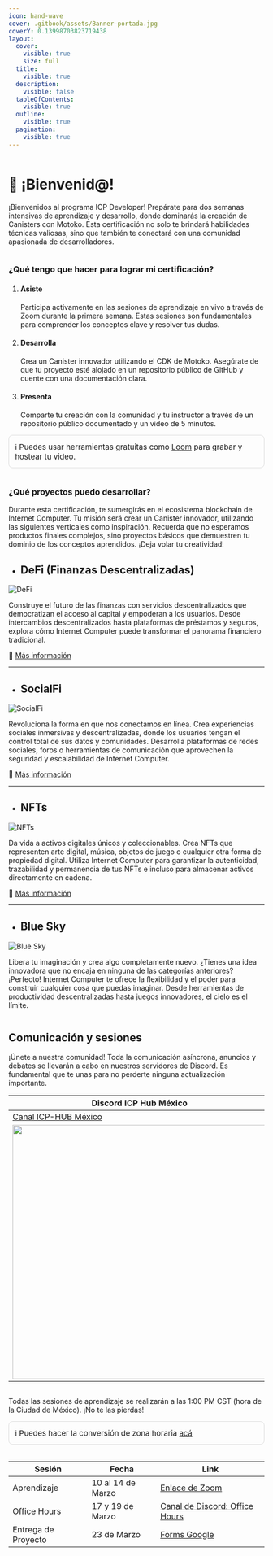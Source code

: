 ```yaml
---
icon: hand-wave
cover: .gitbook/assets/Banner-portada.jpg
coverY: 0.13998703823719438
layout:
  cover:
    visible: true
    size: full
  title:
    visible: true
  description:
    visible: false
  tableOfContents:
    visible: true
  outline:
    visible: true
  pagination:
    visible: true
---
```


<figure><img src=".gitbook/assets/Banner-portada.jpg" alt=""><figcaption></figcaption></figure>

# 👋 ¡Bienvenid@! 

¡Bienvenidos al programa ICP Developer! Prepárate para dos semanas intensivas de aprendizaje y desarrollo, donde dominarás la creación de Canisters con Motoko. Esta certificación no solo te brindará habilidades técnicas valiosas, sino que también te conectará con una comunidad apasionada de desarrolladores.

<figure><img src=".gitbook/assets/Separador.jpg" alt=""><figcaption></figcaption></figure>

### ¿Qué tengo que hacer para lograr mi certificación?

1. #### **Asiste**

   Participa activamente en las sesiones de aprendizaje en vivo a través de Zoom durante la primera semana. Estas sesiones son fundamentales para comprender los conceptos clave y resolver tus dudas.

2. #### **Desarrolla**

   Crea un Canister innovador utilizando el CDK de Motoko. Asegúrate de que tu proyecto esté alojado en un repositorio público de GitHub y cuente con una documentación clara.

3. #### **Presenta**

   Comparte tu creación con la comunidad y tu instructor a través de un repositorio público documentado y un video de 5 minutos.


<div style="background-color:rgba(248, 249, 250, 0.05); padding: 12px; border-radius: 8px; border: 1px solid #ddd; font-size: 15px;">
  ℹ️ Puedes usar herramientas gratuitas como <a href="https://www.loom.com" target="_blank">Loom</a> para grabar y hostear tu video.
</div>


<figure><img src=".gitbook/assets/Separador.jpg" alt=""><figcaption></figcaption></figure>

### ¿Qué proyectos puedo desarrollar?

Durante esta certificación, te sumergirás en el ecosistema blockchain de Internet Computer. Tu misión será crear un Canister innovador, utilizando las siguientes verticales como inspiración. Recuerda que no esperamos productos finales complejos, sino proyectos básicos que demuestren tu dominio de los conceptos aprendidos. ¡Deja volar tu creatividad!


* ## **DeFi (Finanzas Descentralizadas)**
![DeFi](.gitbook/assets/DeFi.jpg)

  Construye el futuro de las finanzas con servicios descentralizados que democratizan el acceso al capital y empoderan a los usuarios. Desde intercambios descentralizados hasta plataformas de préstamos y seguros, explora cómo Internet Computer puede transformar el panorama financiero tradicional.

🔗 [Más información](https://internetcomputer.org/defi?source=nav)  

---

* ## **SocialFi**
![SocialFi](.gitbook/assets/SocialFi.jpg)

  Revoluciona la forma en que nos conectamos en línea. Crea experiencias sociales inmersivas y descentralizadas, donde los usuarios tengan el control total de sus datos y comunidades. Desarrolla plataformas de redes sociales, foros o herramientas de comunicación que aprovechen la seguridad y escalabilidad de Internet Computer.

🔗 [Más información](https://internetcomputer.org/social-media-dapps?source=nav)  

---

* ## **NFTs**
![NFTs](.gitbook/assets/NFTs.jpg)

  Da vida a activos digitales únicos y coleccionables. Crea NFTs que representen arte digital, música, objetos de juego o cualquier otra forma de propiedad digital. Utiliza Internet Computer para garantizar la autenticidad, trazabilidad y permanencia de tus NFTs e incluso para almacenar activos directamente en cadena.

🔗 [Más información](https://internetcomputer.org/nft?source=nav)  

---

* ## **Blue Sky**
![Blue Sky](.gitbook/assets/Blue-Sky.jpg)

  Libera tu imaginación y crea algo completamente nuevo. ¿Tienes una idea innovadora que no encaja en ninguna de las categorías anteriores? ¡Perfecto! Internet Computer te ofrece la flexibilidad y el poder para construir cualquier cosa que puedas imaginar. Desde herramientas de productividad descentralizadas hasta juegos innovadores, el cielo es el límite.



<figure><img src=".gitbook/assets/Separador.jpg" alt=""><figcaption></figcaption></figure>

## Comunicación y sesiones

¡Únete a nuestra comunidad! Toda la comunicación asíncrona, anuncios y debates se llevarán a cabo en nuestros servidores de Discord. Es fundamental que te unas para no perderte ninguna actualización importante.

| **Discord ICP Hub México** | **Discord Zona Tres** | **WhatsApp ICP Hub México** |
|----------------------------|------------------------|------------------------------|
| [Canal ICP-HUB México](https://discord.gg/6TQ49NX5F2) | [Canal Zona Tres](https://discord.gg/aUUCHa96Ja) | [Grupo de WhatsApp](https://chat.whatsapp.com/FdqtZvYyujJ70qKlod6qA0) |
| <img src=".gitbook/assets/Dis-ICP.jpg" width="500"/> | <img src=".gitbook/assets/Dis-Z3.jpg" width="500"/> | <img src=".gitbook/assets/WA.jpg" width="480"/> |



<figure><img src=".gitbook/assets/Separador.jpg" alt=""><figcaption></figcaption></figure>

Todas las sesiones de aprendizaje se realizarán a las 1:00 PM CST (hora de la Ciudad de México). ¡No te las pierdas!

<div style="background-color:rgba(248, 249, 250, 0.05); padding: 12px; border-radius: 8px; border: 1px solid #ddd; font-size: 15px;">
  ℹ️ Puedes hacer la conversión de zona horaria <a href="https://www.worldtimebuddy.com/?pl=1\&lid=3530597,3435910,3646738,3117735\&h=3530597\&hf=1" target="_blank">acá</a> 
</div>
<br>

<table><thead><tr><th>Sesión</th><th>Fecha</th><th data-type="content-ref">Link</th></tr></thead><tbody><tr><td>Aprendizaje</td><td>10 al 14 de Marzo</td><td><a href="https://us06web.zoom.us/j/84479029016?pwd=Q1o0SFhaWmxpQ0czMGxnSkJrS2NCUT09">Enlace de Zoom </a></td></tr><tr><td>Office Hours</td><td>17 y 19 de Marzo</td><td><a href="https://discord.com/channels/855182002981830656/1105937337634005135">Canal de Discord: Office Hours</a></td></tr><tr><td>Entrega de Proyecto</td><td>23 de Marzo</td><td><a href="https://forms.gle/Tc8tC1rr9Wkv8Sgc6">Forms Google</a></td></tr></tbody></table>

<figure><img src=".gitbook/assets/Separador2.jpg" alt=""><figcaption></figcaption></figure>
